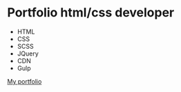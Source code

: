 # Portfolio html/css developer
- HTML
- CSS
- SCSS
- JQuery
- CDN
- Gulp

[My portfolio](https://uralrulit.github.io/portfolio/)
